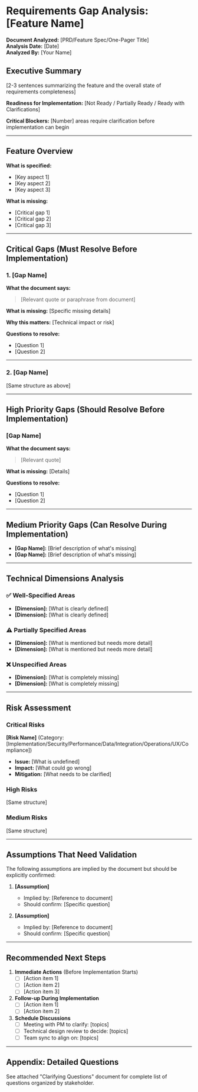 # Requirements Gap Analysis: [Feature Name]

**Document Analyzed:** [PRD/Feature Spec/One-Pager Title]  
**Analysis Date:** [Date]  
**Analyzed By:** [Your Name]

## Executive Summary

[2-3 sentences summarizing the feature and the overall state of requirements completeness]

**Readiness for Implementation:** [Not Ready / Partially Ready / Ready with Clarifications]

**Critical Blockers:** [Number] areas require clarification before implementation can begin

---

## Feature Overview

**What is specified:**
- [Key aspect 1]
- [Key aspect 2]
- [Key aspect 3]

**What is missing:**
- [Critical gap 1]
- [Critical gap 2]
- [Critical gap 3]

---

## Critical Gaps (Must Resolve Before Implementation)

### 1. [Gap Name]

**What the document says:**
> [Relevant quote or paraphrase from document]

**What is missing:**
[Specific missing details]

**Why this matters:**
[Technical impact or risk]

**Questions to resolve:**
- [Question 1]
- [Question 2]

---

### 2. [Gap Name]

[Same structure as above]

---

## High Priority Gaps (Should Resolve Before Implementation)

### [Gap Name]

**What the document says:**
> [Relevant quote]

**What is missing:**
[Details]

**Questions to resolve:**
- [Question 1]
- [Question 2]

---

## Medium Priority Gaps (Can Resolve During Implementation)

- **[Gap Name]:** [Brief description of what's missing]
- **[Gap Name]:** [Brief description of what's missing]

---

## Technical Dimensions Analysis

### ✅ Well-Specified Areas
- **[Dimension]:** [What is clearly defined]
- **[Dimension]:** [What is clearly defined]

### ⚠️ Partially Specified Areas
- **[Dimension]:** [What is mentioned but needs more detail]
- **[Dimension]:** [What is mentioned but needs more detail]

### ❌ Unspecified Areas
- **[Dimension]:** [What is completely missing]
- **[Dimension]:** [What is completely missing]

---

## Risk Assessment

### Critical Risks
**[Risk Name]** (Category: [Implementation/Security/Performance/Data/Integration/Operations/UX/Compliance])
- **Issue:** [What is undefined]
- **Impact:** [What could go wrong]
- **Mitigation:** [What needs to be clarified]

### High Risks
[Same structure]

### Medium Risks
[Same structure]

---

## Assumptions That Need Validation

The following assumptions are implied by the document but should be explicitly confirmed:

1. **[Assumption]**
   - Implied by: [Reference to document]
   - Should confirm: [Specific question]

2. **[Assumption]**
   - Implied by: [Reference to document]
   - Should confirm: [Specific question]

---

## Recommended Next Steps

1. **Immediate Actions** (Before Implementation Starts)
   - [ ] [Action item 1]
   - [ ] [Action item 2]
   - [ ] [Action item 3]

2. **Follow-up During Implementation**
   - [ ] [Action item 1]
   - [ ] [Action item 2]

3. **Schedule Discussions**
   - [ ] Meeting with PM to clarify: [topics]
   - [ ] Technical design review to decide: [topics]
   - [ ] Team sync to align on: [topics]

---

## Appendix: Detailed Questions

See attached "Clarifying Questions" document for complete list of questions organized by stakeholder.
